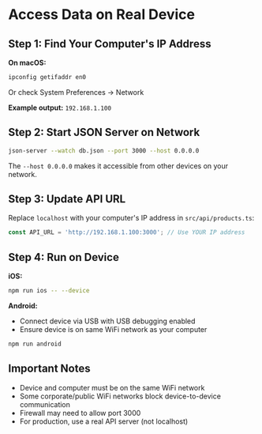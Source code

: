 # Access Data on Real Device

## Step 1: Find Your Computer's IP Address

**On macOS:**
```bash
ipconfig getifaddr en0
```
Or check System Preferences → Network

**Example output:** `192.168.1.100`

## Step 2: Start JSON Server on Network

```bash
json-server --watch db.json --port 3000 --host 0.0.0.0
```

The `--host 0.0.0.0` makes it accessible from other devices on your network.

## Step 3: Update API URL

Replace `localhost` with your computer's IP address in `src/api/products.ts`:

```typescript
const API_URL = 'http://192.168.1.100:3000'; // Use YOUR IP address
```

## Step 4: Run on Device

**iOS:**
```bash
npm run ios -- --device
```

**Android:**
- Connect device via USB with USB debugging enabled
- Ensure device is on same WiFi network as your computer
```bash
npm run android
```

## Important Notes

- Device and computer must be on the same WiFi network
- Some corporate/public WiFi networks block device-to-device communication
- Firewall may need to allow port 3000
- For production, use a real API server (not localhost)
